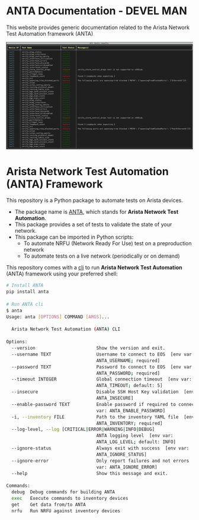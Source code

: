 # ANTA Documentation - DEVEL MAN

This website provides generic documentation related to the Arista Network Test Automation framework (ANTA)

<img src="./imgs/anta-nrfu-table-output.png" class="img_center"></img>

# Arista Network Test Automation (ANTA) Framework

This repository is a Python package to automate tests on Arista devices.

- The package name is [ANTA](https://github.com/arista-netdevops-community/anta/blob/master/anta/), which stands for **Arista Network Test Automation**.
- This package provides a set of tests to validate the state of your network.
- This package can be imported in Python scripts:
  - To automate NRFU (Network Ready For Use) test on a preproduction network
  - To automate tests on a live network (periodically or on demand)

This repository comes with a [cli](cli/overview.md) to run __Arista Network Test Automation__ (ANTA) framework using your preferred shell:

```bash
# Install ANTA
pip install anta

# Run ANTA cli
$ anta
Usage: anta [OPTIONS] COMMAND [ARGS]...

  Arista Network Test Automation (ANTA) CLI

Options:
  --version                       Show the version and exit.
  --username TEXT                 Username to connect to EOS  [env var:
                                  ANTA_USERNAME; required]
  --password TEXT                 Password to connect to EOS  [env var:
                                  ANTA_PASSWORD; required]
  --timeout INTEGER               Global connection timeout  [env var:
                                  ANTA_TIMEOUT; default: 5]
  --insecure                      Disable SSH Host Key validation  [env var:
                                  ANTA_INSECURE]
  --enable-password TEXT          Enable password if required to connect  [env
                                  var: ANTA_ENABLE_PASSWORD]
  -i, --inventory FILE            Path to the inventory YAML file  [env var:
                                  ANTA_INVENTORY; required]
  --log-level, --log [CRITICAL|ERROR|WARNING|INFO|DEBUG]
                                  ANTA logging level  [env var:
                                  ANTA_LOG_LEVEL; default: INFO]
  --ignore-status                 Always exit with success  [env var:
                                  ANTA_IGNORE_STATUS]
  --ignore-error                  Only report failures and not errors  [env
                                  var: ANTA_IGNORE_ERROR]
  --help                          Show this message and exit.

Commands:
  debug  Debug commands for building ANTA
  exec   Execute commands to inventory devices
  get    Get data from/to ANTA
  nrfu   Run NRFU against inventory devices
```

